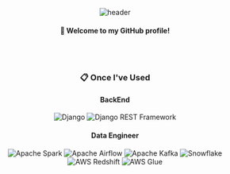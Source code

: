 <div align="center"> 

![header](https://capsule-render.vercel.app/api?type=soft&color=gradient&height=150&section=header&text=hhee4455&fontColor=ffffff&fontSize=70&animation=fadeIn&fontAlignY=55&desc=%20&descAlignY=62&descAlign=62&descColor=6441a5&descStrokeColor=ffffff&descStroke=3)
####  :wave: Welcome to my GitHub profile!

 <br/>
 <br/>
  
###  :clipboard: Once I've Used 

#### BackEnd

<div>
  <img src="https://img.shields.io/badge/Django-092E20?style=for-the-badge&logo=Django&logoColor=white" alt="Django" />
  <img src="https://img.shields.io/badge/Django%20REST%20Framework-092E20?style=for-the-badge&logo=Django&logoColor=white" alt="Django REST Framework" />
</div>

#### Data Engineer

<div>
  <img src="https://img.shields.io/badge/Apache%20Spark-E25A1C?style=for-the-badge&logo=Apache%20Spark&logoColor=white" alt="Apache Spark" />
  <img src="https://img.shields.io/badge/Apache%20Airflow-017CEE?style=for-the-badge&logo=Apache%20Airflow&logoColor=white" alt="Apache Airflow" />
  <img src="https://img.shields.io/badge/Apache%20Kafka-231F20?style=for-the-badge&logo=Apache%20Kafka&logoColor=white" alt="Apache Kafka" />
  <img src="https://img.shields.io/badge/Snowflake-29B5E8?style=for-the-badge&logo=Snowflake&logoColor=white" alt="Snowflake" />
  <img src="https://img.shields.io/badge/AWS%20Redshift-8C4B30?style=for-the-badge&logo=Amazon%20AWS&logoColor=white" alt="AWS Redshift" />
  <img src="https://img.shields.io/badge/AWS%20Glue-F38B00?style=for-the-badge&logo=Amazon%20AWS&logoColor=white" alt="AWS Glue" />
</div>

